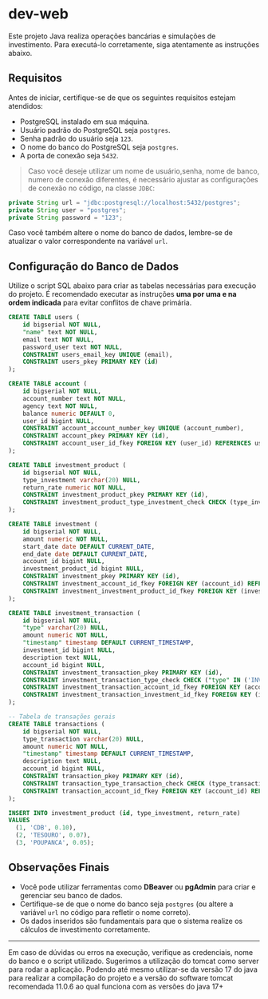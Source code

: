 # dev-web

Este projeto Java realiza operações bancárias e simulações de investimento. Para executá-lo corretamente, siga atentamente as instruções abaixo.

## Requisitos

Antes de iniciar, certifique-se de que os seguintes requisitos estejam atendidos:

* PostgreSQL instalado em sua máquina.
* Usuário padrão do PostgreSQL seja `postgres`.
* Senha padrão do usuário seja `123`.
* O nome do banco do PostgreSQL seja `postgres`.
* A porta de conexão seja `5432`.

> Caso você deseje utilizar um nome de usuário,senha, nome de banco, numero de conexão diferentes, é necessário ajustar as configurações de conexão no código, na classe `JDBC`:

```java
private String url = "jdbc:postgresql://localhost:5432/postgres";
private String user = "postgres";
private String password = "123";
```

Caso você também altere o nome do banco de dados, lembre-se de atualizar o valor correspondente na variável `url`.

## Configuração do Banco de Dados

Utilize o script SQL abaixo para criar as tabelas necessárias para execução do projeto. É recomendado executar as instruções **uma por uma e na ordem indicada** para evitar conflitos de chave primária.

```sql
CREATE TABLE users (
    id bigserial NOT NULL,
    "name" text NOT NULL,
    email text NOT NULL,
    password_user text NOT NULL,
    CONSTRAINT users_email_key UNIQUE (email),
    CONSTRAINT users_pkey PRIMARY KEY (id)
);

CREATE TABLE account (
    id bigserial NOT NULL,
    account_number text NOT NULL,
    agency text NOT NULL,
    balance numeric DEFAULT 0,
    user_id bigint NULL,
    CONSTRAINT account_account_number_key UNIQUE (account_number),
    CONSTRAINT account_pkey PRIMARY KEY (id),
    CONSTRAINT account_user_id_fkey FOREIGN KEY (user_id) REFERENCES users(id) ON DELETE CASCADE
);

CREATE TABLE investment_product (
    id bigserial NOT NULL,
    type_investment varchar(20) NULL,
    return_rate numeric NOT NULL,
    CONSTRAINT investment_product_pkey PRIMARY KEY (id),
    CONSTRAINT investment_product_type_investment_check CHECK (type_investment IN ('CDB', 'TESOURO', 'POUPANCA'))
);

CREATE TABLE investment (
    id bigserial NOT NULL,
    amount numeric NOT NULL,
    start_date date DEFAULT CURRENT_DATE,
    end_date date DEFAULT CURRENT_DATE,
    account_id bigint NULL,
    investment_product_id bigint NULL,
    CONSTRAINT investment_pkey PRIMARY KEY (id),
    CONSTRAINT investment_account_id_fkey FOREIGN KEY (account_id) REFERENCES account(id) ON DELETE CASCADE,
    CONSTRAINT investment_investment_product_id_fkey FOREIGN KEY (investment_product_id) REFERENCES investment_product(id) ON DELETE CASCADE
);

CREATE TABLE investment_transaction (
    id bigserial NOT NULL,
    "type" varchar(20) NULL,
    amount numeric NOT NULL,
    "timestamp" timestamp DEFAULT CURRENT_TIMESTAMP,
    investment_id bigint NULL,
    description text NULL,
    account_id bigint NULL,
    CONSTRAINT investment_transaction_pkey PRIMARY KEY (id),
    CONSTRAINT investment_transaction_type_check CHECK ("type" IN ('INVEST', 'REDEEM', 'EARN')),
    CONSTRAINT investment_transaction_account_id_fkey FOREIGN KEY (account_id) REFERENCES account(id),
    CONSTRAINT investment_transaction_investment_id_fkey FOREIGN KEY (investment_id) REFERENCES investment(id) ON DELETE CASCADE
);

-- Tabela de transações gerais
CREATE TABLE transactions (
    id bigserial NOT NULL,
    type_transaction varchar(20) NULL,
    amount numeric NOT NULL,
    "timestamp" timestamp DEFAULT CURRENT_TIMESTAMP,
    description text NULL,
    account_id bigint NULL,
    CONSTRAINT transaction_pkey PRIMARY KEY (id),
    CONSTRAINT transaction_type_transaction_check CHECK (type_transaction IN ('DEPOSIT', 'WITHDRAW', 'TRANSFER_IN', 'TRANSFER_OUT', 'INVEST')),
    CONSTRAINT transaction_account_id_fkey FOREIGN KEY (account_id) REFERENCES account(id) ON DELETE CASCADE
);

INSERT INTO investment_product (id, type_investment, return_rate)
VALUES
  (1, 'CDB', 0.10),
  (2, 'TESOURO', 0.07),
  (3, 'POUPANCA', 0.05);
```

## Observações Finais

* Você pode utilizar ferramentas como **DBeaver** ou **pgAdmin** para criar e gerenciar seu banco de dados.
* Certifique-se de que o nome do banco seja `postgres` (ou altere a variável `url` no código para refletir o nome correto).
* Os dados inseridos são fundamentais para que o sistema realize os cálculos de investimento corretamente.

---

Em caso de dúvidas ou erros na execução, verifique as credenciais, nome do banco e o script utilizado. Sugerimos a utilização do tomcat como server para rodar a  aplicação. Podendo até mesmo utilizar-se da versão 17 do java para realizar a compilação do projeto e a versão do software tomcat recomendada 11.0.6 ao qual funciona com as versões do java 17+
